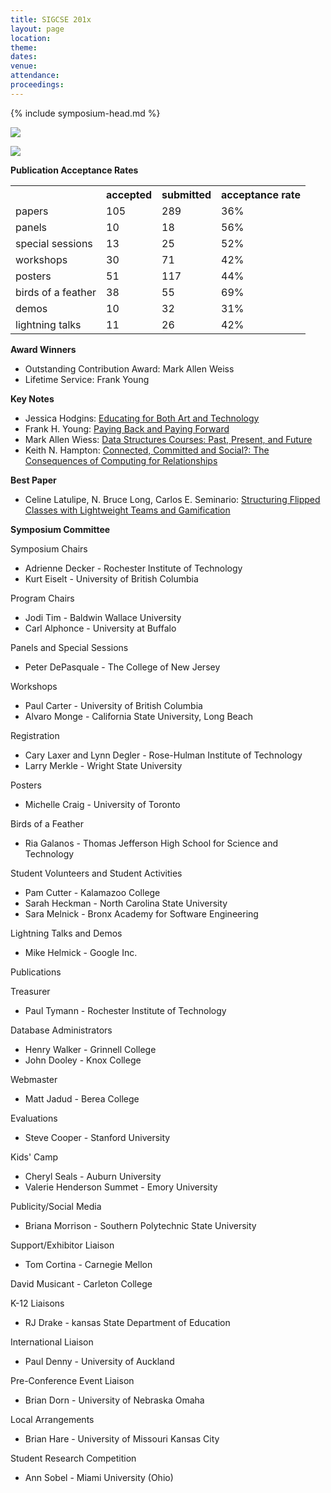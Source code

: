 ```yaml
---
title: SIGCSE 201x
layout: page
location: 
theme: 
dates: 
venue: 
attendance: 
proceedings: 
---
```


{% include symposium-head.md %}

<img src="SIGCSE1x.jpg">

![](../../files/images/symposium/sigcse201x_logo.png)


**Publication Acceptance Rates**

 <table class="table table-hover table-sm"><tbody><tr><th></th>
<th>accepted</th>
<th>submitted</th>
<th>acceptance rate</th>
</tr><tr><td>papers</td>
<td> 105</td>
<td> 289</td>
<td> 36%</td>
</tr><tr><td>panels</td>
<td> 10</td>
<td> 18</td>
<td> 56%</td>
</tr><tr><td>special sessions</td>
<td> 13</td>
<td> 25</td>
<td> 52%</td>
</tr><tr><td>workshops</td>
<td> 30</td>
<td> 71</td>
<td> 42%</td>
</tr><tr><td>posters</td>
<td> 51</td>
<td> 117</td>
<td> 44%</td>
</tr><tr><td>birds of a feather</td>
<td> 38</td>
<td> 55</td>
<td> 69%</td>
</tr><tr><td>demos</td>
<td> 10</td>
<td> 32</td>
<td> 31%</td>
</tr><tr><td>lightning talks</td>
<td> 11</td>
<td> 26</td>
<td> 42%</td>
</tr></tbody></table>


**Award Winners**

-   Outstanding Contribution Award: Mark Allen Weiss
-   Lifetime Service: Frank Young

**Key Notes**

-   Jessica Hodgins: [Educating for Both Art and
    Technology](http://dl.acm.org/citation.cfm?id=2694804&CFID=555481875&CFTOKEN=81471608)
-   Frank H. Young: [Paying Back and Paying
    Forward](http://dl.acm.org/citation.cfm?id=2694803&CFID=555481875&CFTOKEN=81471608)
-   Mark Allen Wiess: [Data Structures Courses: Past, Present, and
    Future](http://dl.acm.org/citation.cfm?id=2694801&CFID=555481875&CFTOKEN=81471608)
-   Keith N. Hampton: [Connected, Committed and Social?: The
    Consequences of Computing for
    Relationships](http://dl.acm.org/citation.cfm?id=2694803&CFID=555481875&CFTOKEN=81471608)

**Best Paper**

-   Celine Latulipe, N. Bruce Long, Carlos E. Seminario: [Structuring
    Flipped Classes with Lightweight Teams and
    Gamification](http://dl.acm.org/ft_gateway.cfm?id=2677240&ftid=1545960&dwn=1&CFID=555481875&CFTOKEN=81471608)

**Symposium Committee**

Symposium Chairs

-   Adrienne Decker - Rochester Institute of Technology
-   Kurt Eiselt - University of British Columbia

Program Chairs

-   Jodi Tim - Baldwin Wallace University
-   Carl Alphonce - University at Buffalo

Panels and Special Sessions

-   Peter DePasquale - The College of New Jersey

Workshops

-   Paul Carter - University of British Columbia
-   Alvaro Monge - California State University, Long Beach

Registration

-   Cary Laxer and Lynn Degler - Rose-Hulman Institute of Technology
-   Larry Merkle - Wright State University

Posters

-   Michelle Craig - University of Toronto

Birds of a Feather

-   Ria Galanos - Thomas Jefferson High School for Science and
    Technology

Student Volunteers and Student Activities

-   Pam Cutter - Kalamazoo College
-   Sarah Heckman - North Carolina State University
-   Sara Melnick - Bronx Academy for Software Engineering

Lightning Talks and Demos

-   Mike Helmick - Google Inc.

Publications

Treasurer

-   Paul Tymann - Rochester Institute of Technology

Database Administrators

-   Henry Walker - Grinnell College
-   John Dooley - Knox College

Webmaster

-   Matt Jadud - Berea College

Evaluations

-   Steve Cooper - Stanford University

Kids\' Camp

-   Cheryl Seals - Auburn University
-   Valerie Henderson Summet - Emory University

Publicity/Social Media

-   Briana Morrison - Southern Polytechnic State University

Support/Exhibitor Liaison

-   Tom Cortina - Carnegie Mellon

David Musicant - Carleton College

K-12 Liaisons

-   RJ Drake - kansas State Department of Education

International Liaison

-   Paul Denny - University of Auckland

Pre-Conference Event Liaison

-   Brian Dorn - University of Nebraska Omaha

Local Arrangements

-   Brian Hare - University of Missouri Kansas City

Student Research Competition

-   Ann Sobel - Miami University (Ohio)
